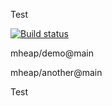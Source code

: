 Test

[![Build status](https://travis-ci.org/michael-test-org/demo.svg?branch=main)](https://travis-ci.org/michael-test-org/demo)

mheap/demo@main

mheap/another@main

Test
